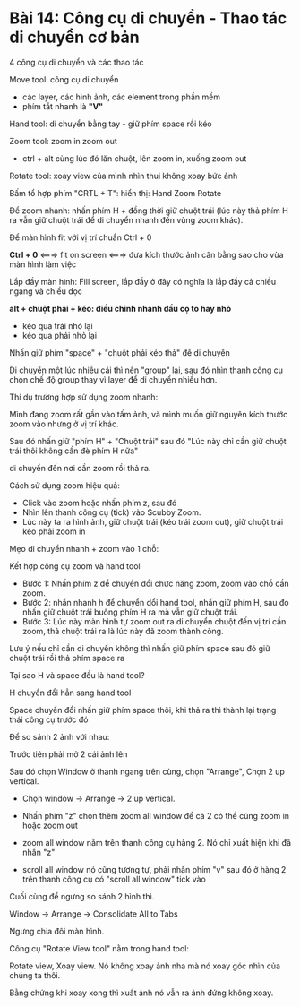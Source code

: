 # Bài 14: Công cụ di chuyển - Thao tác di chuyển cơ bản

4 công cụ di chuyển và các thao tác

Move tool: công cụ di chuyển 

- các layer, các hình ảnh, các element trong phần mềm 
- phím tắt nhanh là **"V"**

Hand tool: di chuyển bằng tay - giữ phím space rồi kéo

Zoom tool: zoom in zoom out 

- ctrl + alt cùng lúc đó lăn chuột, lên zoom in, xuống zoom out

Rotate tool: xoay view của mình nhìn thui không xoay bức ảnh

Bấm tổ hợp phím "CRTL + T": hiển thị: Hand Zoom Rotate

Để zoom nhanh: nhấn phím H + đồng thời giữ chuột trái (lúc này thả phím H ra vẫn giữ chuột trái để di chuyển nhanh đến vùng zoom khác).

Để màn hình fit với vị trí chuẩn Ctrl + 0

**Ctrl + 0** <===> fit on screen <===> đưa kích thước ảnh cân bằng sao cho vừa màn hình làm việc

Lắp đầy màn hình: Fill screen, lắp đầy ở đây có nghĩa là lắp đầy cả chiều ngang và chiều dọc


**alt + chuột phải + kéo: điều chỉnh nhanh đầu cọ to hay nhỏ**

- kéo qua trái nhỏ lại
- kéo qua phải nhỏ lại


Nhấn giữ phím "space" + "chuột phải kéo thả" để di chuyển

Di chuyển một lúc nhiều cái thì nên "group" lại, sau đó nhìn thanh công cụ chọn chế độ group thay vì layer để di chuyển nhiều hơn.


Thí dụ trường hợp sử dụng zoom nhanh:

Mình đang zoom rất gần vào tấm ảnh, và mình muốn giữ nguyên kích thước zoom vào nhưng ở vị trí khác.

Sau đó nhấn giữ "phím H" + "Chuột trái" sau đó "Lúc này chỉ cần giữ chuột trái thôi không cần đè phím H nữa" 

di chuyển đến nơi cần zoom rồi thả ra.


Cách sử dụng zoom hiệu quả:
- Click vào zoom hoặc nhấn phím z, sau đó
- Nhìn lên thanh công cụ (tick) vào Scubby Zoom. 
- Lúc này ta ra hình ảnh, giữ chuột trái (kéo trái zoom out), giữ chuột trái kéo phải zoom in



Mẹo di chuyển nhanh + zoom vào 1 chỗ:

Kết hợp công cụ zoom và hand tool

- Bước 1: Nhấn phím z để chuyển đổi chức năng zoom, zoom vào chỗ cần zoom.
- Bước 2: nhấn nhanh h để chuyển dổi hand tool, nhấn giữ phím H, sau đo nhấn giữ chuột trái buông phím H ra mà vẫn giữ chuột trái.
- Bước 3: Lúc này màn hình tự zoom out ra di chuyển chuột đến vị trí cần zoom, thả chuột trái ra là lúc này đã zoom thành công.

Lưu ý nếu chỉ cần di chuyển không thì nhấn giữ phím space sau đó giữ chuột trái rồi thả phím space ra


Tại sao H và space đều là hand tool?

H chuyển đổi hẳn sang hand tool

Space chuyển đổi nhấn giữ phím space thôi, khi thả ra thì thành lại trạng thái công cụ trước đó


Để so sánh 2 ảnh với nhau:

Trước tiên phải mở 2 cái ảnh lên

Sau đó chọn Window ở thanh ngang trên cùng, chọn "Arrange", Chọn 2 up vertical.

- Chọn window -> Arrange -> 2 up vertical.

- Nhấn phím "z" chọn thêm zoom all window để cả 2 có thể cùng zoom in hoặc zoom out

- zoom all window nằm trên thanh công cụ hàng 2. Nó chỉ xuất hiện khi đã nhấn "z"

- scroll all window nó cũng tương tự, phải nhấn phím "v" sau đó ở hàng 2 trên thanh công cụ có "scroll all window" tick vào




Cuối cùng để ngưng so sánh 2 hình thì. 

Window -> Arrange -> Consolidate All to Tabs

Ngưng chia đôi màn hình.



Công cụ "Rotate View tool" nằm trong hand tool:

Rotate view, Xoay view. Nó không xoay ảnh nha mà nó xoay góc nhìn của chúng ta thôi.

Bằng chứng khi xoay xong thì xuất ảnh nó vẫn ra ảnh đứng không xoay.








